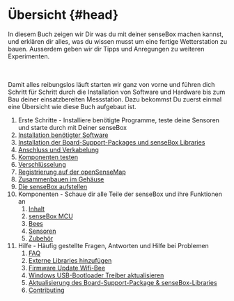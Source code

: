 # Übersicht {#head}
<div class="description">In diesem Buch zeigen wir Dir was du mit deiner senseBox machen kannst, und erklären dir alles, was du wissen musst um eine fertige Wetterstation zu bauen. Ausserdem geben wir dir Tipps und Anregungen zu weiteren Experimenten.</div>

<div class="line">
    <br>
    <br>
</div>

Damit alles reibungslos läuft starten wir ganz von vorne und führen dich Schritt für Schritt durch die Installation von Software und Hardware bis zum Bau deiner einsatzbereiten Messstation. Dazu bekommst Du zuerst einmal eine Übersicht wie diese Buch aufgebaut ist.

1. Erste Schritte - Installiere benötigte Programme, teste deine Sensoren und starte durch mit Deiner senseBox
  1. [Installation benötigter Software](erste-schritte/software-installation.md)
  2. [Installation der Board-Support-Packages und senseBox Libraries](erste-schritte/board-support-packages-installieren.md)
  3. [Anschluss und Verkabelung](erste-schritte/anschluss-und-verkabelung.md)
  4. [Komponenten testen](erste-schritte/komponenten-testen.md)
  5. [Verschlüsselung](erste-schritte/verschluesselung.md)
  6. [Registrierung auf der openSenseMap](erste-schritte/registrierung-auf-der-openSenseMap.md)
  7. [Zusammenbauen im Gehäuse](erste-schritte/zusammenbau.md)
  8. [Die senseBox aufstellen](erste-schritte/sensebox-aufstellen.md)
2. Komponenten - Schaue dir alle Teile der senseBox und ihre Funktionen an
   1. [Inhalt](komponenten/README.md)
     1. [senseBox MCU](komponenten/sensebox-mcu.md)
     2. [Bees](komponenten/bees/README.md)
     3. [Sensoren](komponenten/sensoren/README.md)
     4. [Zubehör](komponenten/zubehoer/README.md)
3. Hilfe - Häufig gestellte Fragen, Antworten und Hilfe bei Problemen
   1. [FAQ](hilfe.md)
   2. [Externe Libraries hinzufügen](add-external-libraries.md)
   3. [Firmware Update Wifi-Bee](additional-info.md)
   4. [Windows USB-Bootloader Treiber aktualisieren](win-boot-help.md)
   5. [Aktualisierung des Board-Support-Package & senseBox-Libraries](aktualisierung_bsp_libraries.md)
   6. [Contributing](templates/README.md)
